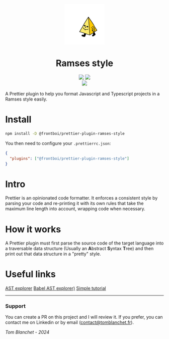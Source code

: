 <div align='center'>
    <img src="doc/pyramid.webp" height="128">
    <h1 align='center'>Ramses style</h1>
</div>

<div align="center">
    <img src=https://img.shields.io/badge/Created_by-Tom_Blanchet-blue?color=FED205&style=for-the-badge>
    <img src=https://img.shields.io/badge/Maintained%20%3F-yes-green.svg?style=for-the-badge>
</div>
 
<div align="center">
    <a href='https://www.google.com/url?sa=t&rct=j&q=&esrc=s&source=web&cd=&cad=rja&uact=8&ved=2ahUKEwiFmq2GueKEAxXf_7sIHcONCvcQFnoECBEQAQ&url=https%3A%2F%2Ffr.linkedin.com%2Fin%2Ftom-blanchet&usg=AOvVaw2NyolXUeo7ja8PpF4VNmHt&opi=89978449'>
    <img src=https://img.shields.io/badge/Tom_Blanchet-0077B5?logo=linkedin&logoColor=white&style=for-the-badge>
    </a>
</div>

A Prettier plugin to help you format Javascript and Typescript projects in a Ramses style easily.

# Install

```sh
npm install -D @frontboi/prettier-plugin-ramses-style
```

You then need to configure your `.prettierrc.json`:

```json
{
  "plugins": ["@frontboi/prettier-plugin-ramses-style"]
}
```

# Intro

Prettier is an opinionated code formatter. It enforces a consistent style by parsing your code and re-printing it with its own rules that take the maximum line length into account, wrapping code when necessary.

# How it works

A Prettier plugin must first parse the source code of the target language
into a traversable data structure (Usually an **A**bstract **S**yntax **T**ree)
and then print out that data structure in a "pretty" style.

# Useful links

[AST explorer](https://astexplorer.net)
[Babel AST explorer)](https://ast.sxzz.moe)
[Simple tutorial](https://medium.com/@fvictorio/how-to-write-a-plugin-for-prettier-a0d98c845e70)

---

### Support

You can create a PR on this project and I will review it.
If you prefer, you can contact me on Linkedin or by email (contact@tomblanchet.fr).

_Tom Blanchet - 2024_
